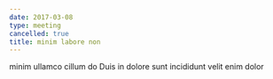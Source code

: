 ```yaml
---
date: 2017-03-08
type: meeting
cancelled: true
title: minim labore non
---
```

minim ullamco cillum do Duis in dolore sunt incididunt velit enim dolor